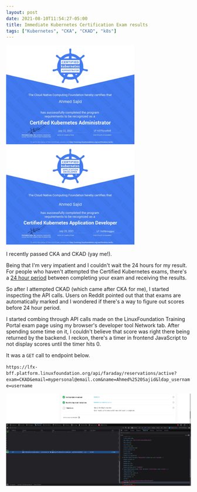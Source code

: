 ```yaml
---
layout: post
date: 2021-08-10T11:54:27-05:00
title: Immediate Kubernetes Certification Exam results 
tags: ["Kubernetes", "CKA", "CKAD", "k8s"]
---
```


<img src="/img/CKACert.jpg" alt="CKA Certificate" style="width:350px;display:inline">
<img src="/img/CKADCert.jpg" alt="CKAD Certificate" style="width:350px;display:inline">

I recently passed CKA and CKAD (yay me!).

Being that I'm very impatient and I couldn't wait the 24 hours for my result. For people who haven't attempted the Certified Kubernetes exams, there's a [24 hour period](https://docs.linuxfoundation.org/tc-docs/certification/faq-cka-ckad-cks#how-is-my-exam-scored) between completing your exam and receiving the results.

So after I attempted CKAD (which came after CKA for me), I started inspecting the API calls. Users on Reddit pointed out that that exams are automatically marked and I wondered if there's a way to figure out scores before 24 hour period.

I started combing through API calls made on the LinuxFoundation Training Portal exam page using my browser's developer tool Network tab. After spending some time on it, I couldn't believe that score was right there being returned by the backend. I reckon, there's a timer in frontend JavaScript to not display scores until the timer hits 0.

It was a `GET` call to endpoint below. 

`https://lfx-bff.platform.linuxfoundation.org/api/faraday/reservations/active?exam=CKAD&email=mypersonal@email.com&name=Ahmed%2520Sajid&ldap_username=username`

<img src="/img/CKADScoreAPICall.jpg" alt="CKAD Score API Call">
